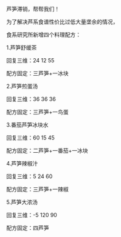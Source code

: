 芦笋滞销，帮帮我们！

为了解决芦系食谱性价比过低大量垄余的情况，

食系研究所新增四个料理配方：

1.芦笋舒缓茶

回复三维：24 12 55

配方固定：三芦笋+一冰块

2.芦笋煎蛋汤

回复三维：36 36 36

配方固定：三芦笋+一鸟蛋

3.番茄芦笋冰块水

回复三维：60 15 45

配方固定：二芦笋+一番茄+一冰块

4.芦笋辣椒汁

回复三维：5 24 60

配方固定：三芦笋+一辣椒

5.芦笋大浓汤

回复三维：-5 120 90

配方固定：四芦笋
